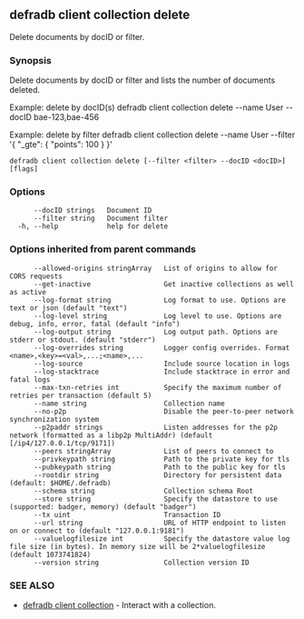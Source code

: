 ## defradb client collection delete

Delete documents by docID or filter.

### Synopsis

Delete documents by docID or filter and lists the number of documents deleted.
		
Example: delete by docID(s)
  defradb client collection delete --name User --docID bae-123,bae-456

Example: delete by filter
  defradb client collection delete --name User --filter '{ "_gte": { "points": 100 } }'
		

```
defradb client collection delete [--filter <filter> --docID <docID>] [flags]
```

### Options

```
      --docID strings   Document ID
      --filter string   Document filter
  -h, --help            help for delete
```

### Options inherited from parent commands

```
      --allowed-origins stringArray   List of origins to allow for CORS requests
      --get-inactive                  Get inactive collections as well as active
      --log-format string             Log format to use. Options are text or json (default "text")
      --log-level string              Log level to use. Options are debug, info, error, fatal (default "info")
      --log-output string             Log output path. Options are stderr or stdout. (default "stderr")
      --log-overrides string          Logger config overrides. Format <name>,<key>=<val>,...;<name>,...
      --log-source                    Include source location in logs
      --log-stacktrace                Include stacktrace in error and fatal logs
      --max-txn-retries int           Specify the maximum number of retries per transaction (default 5)
      --name string                   Collection name
      --no-p2p                        Disable the peer-to-peer network synchronization system
      --p2paddr strings               Listen addresses for the p2p network (formatted as a libp2p MultiAddr) (default [/ip4/127.0.0.1/tcp/9171])
      --peers stringArray             List of peers to connect to
      --privkeypath string            Path to the private key for tls
      --pubkeypath string             Path to the public key for tls
      --rootdir string                Directory for persistent data (default: $HOME/.defradb)
      --schema string                 Collection schema Root
      --store string                  Specify the datastore to use (supported: badger, memory) (default "badger")
      --tx uint                       Transaction ID
      --url string                    URL of HTTP endpoint to listen on or connect to (default "127.0.0.1:9181")
      --valuelogfilesize int          Specify the datastore value log file size (in bytes). In memory size will be 2*valuelogfilesize (default 1073741824)
      --version string                Collection version ID
```

### SEE ALSO

* [defradb client collection](defradb_client_collection.md)	 - Interact with a collection.

